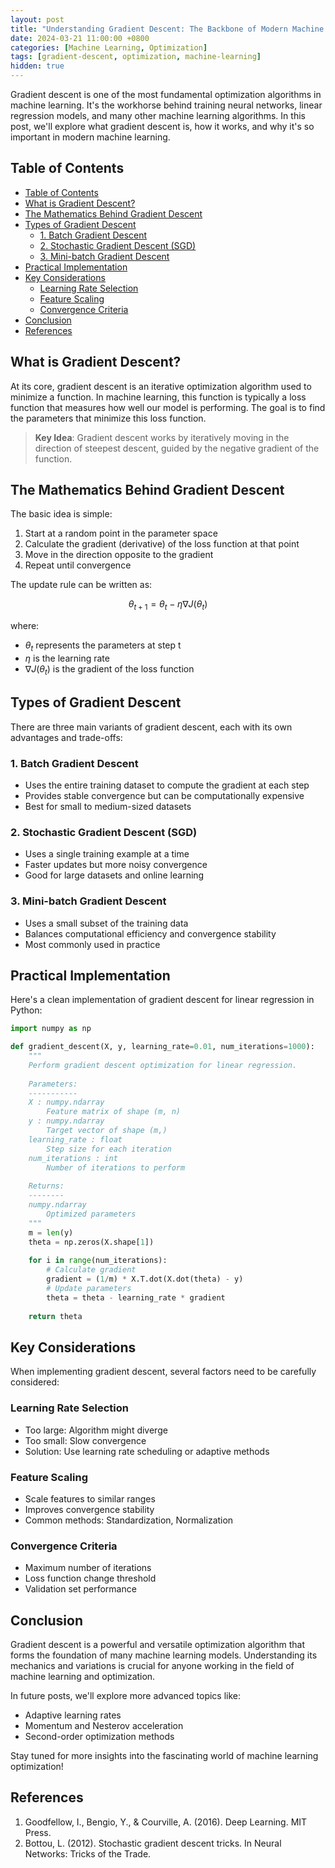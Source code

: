 ```yaml
---
layout: post
title: "Understanding Gradient Descent: The Backbone of Modern Machine Learning"
date: 2024-03-21 11:00:00 +0800
categories: [Machine Learning, Optimization]
tags: [gradient-descent, optimization, machine-learning]
hidden: true
---
```


Gradient descent is one of the most fundamental optimization algorithms in machine learning. It's the workhorse behind training neural networks, linear regression models, and many other machine learning algorithms. In this post, we'll explore what gradient descent is, how it works, and why it's so important in modern machine learning.

## Table of Contents
- [Table of Contents](#table-of-contents)
- [What is Gradient Descent?](#what-is-gradient-descent)
- [The Mathematics Behind Gradient Descent](#the-mathematics-behind-gradient-descent)
- [Types of Gradient Descent](#types-of-gradient-descent)
  - [1. Batch Gradient Descent](#1-batch-gradient-descent)
  - [2. Stochastic Gradient Descent (SGD)](#2-stochastic-gradient-descent-sgd)
  - [3. Mini-batch Gradient Descent](#3-mini-batch-gradient-descent)
- [Practical Implementation](#practical-implementation)
- [Key Considerations](#key-considerations)
  - [Learning Rate Selection](#learning-rate-selection)
  - [Feature Scaling](#feature-scaling)
  - [Convergence Criteria](#convergence-criteria)
- [Conclusion](#conclusion)
- [References](#references)

## What is Gradient Descent?

At its core, gradient descent is an iterative optimization algorithm used to minimize a function. In machine learning, this function is typically a loss function that measures how well our model is performing. The goal is to find the parameters that minimize this loss function.

> **Key Idea**: Gradient descent works by iteratively moving in the direction of steepest descent, guided by the negative gradient of the function.

## The Mathematics Behind Gradient Descent

The basic idea is simple:
1. Start at a random point in the parameter space
2. Calculate the gradient (derivative) of the loss function at that point
3. Move in the direction opposite to the gradient
4. Repeat until convergence

The update rule can be written as:

$$
\theta_{t+1} = \theta_t - \eta \nabla J(\theta_t)
$$

where:
- $\theta_t$ represents the parameters at step t
- $\eta$ is the learning rate
- $\nabla J(\theta_t)$ is the gradient of the loss function

## Types of Gradient Descent

There are three main variants of gradient descent, each with its own advantages and trade-offs:

### 1. Batch Gradient Descent
- Uses the entire training dataset to compute the gradient at each step
- Provides stable convergence but can be computationally expensive
- Best for small to medium-sized datasets

### 2. Stochastic Gradient Descent (SGD)
- Uses a single training example at a time
- Faster updates but more noisy convergence
- Good for large datasets and online learning

### 3. Mini-batch Gradient Descent
- Uses a small subset of the training data
- Balances computational efficiency and convergence stability
- Most commonly used in practice

## Practical Implementation

Here's a clean implementation of gradient descent for linear regression in Python:

```python
import numpy as np

def gradient_descent(X, y, learning_rate=0.01, num_iterations=1000):
    """
    Perform gradient descent optimization for linear regression.
    
    Parameters:
    -----------
    X : numpy.ndarray
        Feature matrix of shape (m, n)
    y : numpy.ndarray
        Target vector of shape (m,)
    learning_rate : float
        Step size for each iteration
    num_iterations : int
        Number of iterations to perform
        
    Returns:
    --------
    numpy.ndarray
        Optimized parameters
    """
    m = len(y)
    theta = np.zeros(X.shape[1])
    
    for i in range(num_iterations):
        # Calculate gradient
        gradient = (1/m) * X.T.dot(X.dot(theta) - y)
        # Update parameters
        theta = theta - learning_rate * gradient
        
    return theta
```

## Key Considerations

When implementing gradient descent, several factors need to be carefully considered:

### Learning Rate Selection
- Too large: Algorithm might diverge
- Too small: Slow convergence
- Solution: Use learning rate scheduling or adaptive methods

### Feature Scaling
- Scale features to similar ranges
- Improves convergence stability
- Common methods: Standardization, Normalization

### Convergence Criteria
- Maximum number of iterations
- Loss function change threshold
- Validation set performance

## Conclusion

Gradient descent is a powerful and versatile optimization algorithm that forms the foundation of many machine learning models. Understanding its mechanics and variations is crucial for anyone working in the field of machine learning and optimization.

In future posts, we'll explore more advanced topics like:
- Adaptive learning rates
- Momentum and Nesterov acceleration
- Second-order optimization methods

Stay tuned for more insights into the fascinating world of machine learning optimization!

## References
1. Goodfellow, I., Bengio, Y., & Courville, A. (2016). Deep Learning. MIT Press.
2. Bottou, L. (2012). Stochastic gradient descent tricks. In Neural Networks: Tricks of the Trade. 